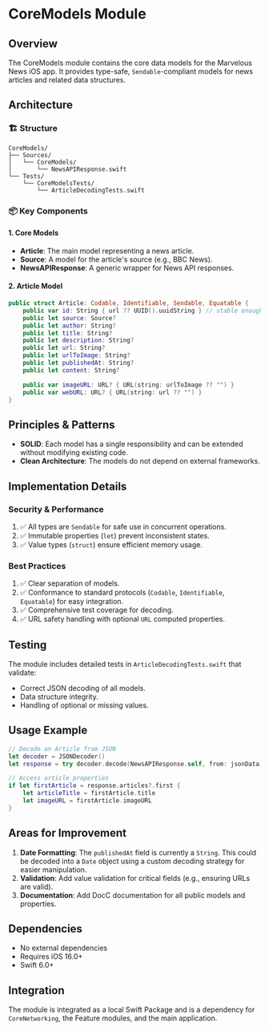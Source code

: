 # CoreModels Module

## Overview
The CoreModels module contains the core data models for the Marvelous News iOS app. It provides type-safe, `Sendable`-compliant models for news articles and related data structures.

## Architecture

### 🏗 Structure
```
CoreModels/
├── Sources/
│   └── CoreModels/
│       └── NewsAPIResponse.swift
└── Tests/
    └── CoreModelsTests/
        └── ArticleDecodingTests.swift
```

### 📦 Key Components

#### 1. Core Models
- **Article**: The main model representing a news article.
- **Source**: A model for the article's source (e.g., BBC News).
- **NewsAPIResponse**: A generic wrapper for News API responses.

#### 2. Article Model
```swift
public struct Article: Codable, Identifiable, Sendable, Equatable {
    public var id: String { url ?? UUID().uuidString } // stable enough for UI lists
    public let source: Source?
    public let author: String?
    public let title: String?
    public let description: String?
    public let url: String?
    public let urlToImage: String?
    public let publishedAt: String?
    public let content: String?

    public var imageURL: URL? { URL(string: urlToImage ?? "") }
    public var webURL: URL? { URL(string: url ?? "") }
}
```

## Principles & Patterns
- **SOLID**: Each model has a single responsibility and can be extended without modifying existing code.
- **Clean Architecture**: The models do not depend on external frameworks.

## Implementation Details

### Security & Performance
1. ✅ All types are `Sendable` for safe use in concurrent operations.
2. ✅ Immutable properties (`let`) prevent inconsistent states.
3. ✅ Value types (`struct`) ensure efficient memory usage.

### Best Practices
1. ✅ Clear separation of models.
2. ✅ Conformance to standard protocols (`Codable`, `Identifiable`, `Equatable`) for easy integration.
3. ✅ Comprehensive test coverage for decoding.
4. ✅ URL safety handling with optional `URL` computed properties.

## Testing

The module includes detailed tests in `ArticleDecodingTests.swift` that validate:
- Correct JSON decoding of all models.
- Data structure integrity.
- Handling of optional or missing values.

## Usage Example

```swift
// Decode an Article from JSON
let decoder = JSONDecoder()
let response = try decoder.decode(NewsAPIResponse.self, from: jsonData)

// Access article properties
if let firstArticle = response.articles?.first {
    let articleTitle = firstArticle.title
    let imageURL = firstArticle.imageURL
}
```

## Areas for Improvement

1. **Date Formatting**: The `publishedAt` field is currently a `String`. This could be decoded into a `Date` object using a custom decoding strategy for easier manipulation.
2. **Validation**: Add value validation for critical fields (e.g., ensuring URLs are valid).
3. **Documentation**: Add DocC documentation for all public models and properties.

## Dependencies
- No external dependencies
- Requires iOS 16.0+
- Swift 6.0+

## Integration
The module is integrated as a local Swift Package and is a dependency for `CoreNetworking`, the Feature modules, and the main application.